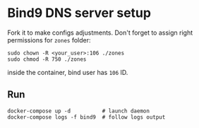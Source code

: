 # Bind9 DNS server setup

Fork it to make configs adjustments. Don't forget to assign right permissions for `zones` folder:

    sudo chown -R <your_user>:106 ./zones
    sudo chmod -R 750 ./zones

inside the container, bind user has `106` ID.

## Run

    docker-compose up -d          # launch daemon
    docker-compose logs -f bind9  # follow logs output
